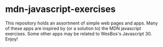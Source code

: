 # mdn-javascript-exercises

This repository holds an assortment of simple web pages and apps. Many of these apps are inspired by (or a solution to) the MDN javascript exercises. Some other apps may be related to WesBos's Javascript 30. Enjoy!
